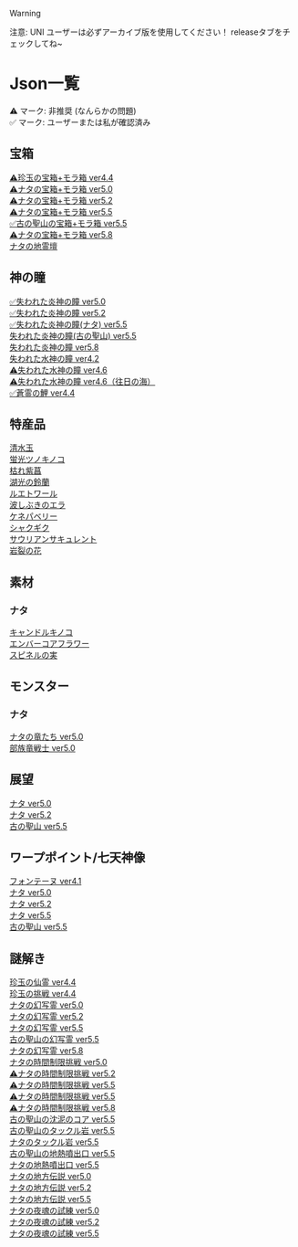 > [!WARNING]  
> 注意: UNI ユーザーは必ずアーカイブ版を使用してください！ releaseタブをチェックしてね~
<body>
  <h1>Json一覧</h1>
    <a>⚠︎ マーク: 非推奨 (なんらかの問題)</a></br>
    <a>✅ マーク: ユーザーまたは私が確認済み</a>
  <h2>宝箱</h2>
  <a href="/chest/chenyu/README.md">⚠︎珍玉の宝箱+モラ箱 ver4.4</a></br>
  <a href="/chest/natlan/5.0/README.md">⚠︎ナタの宝箱+モラ箱 ver5.0</a></br>
  <a href="/chest/natlan/5.2/README.md">⚠︎ナタの宝箱+モラ箱 ver5.2</a></br>
  <a href="/chest/natlan/5.5/README.md">⚠︎ナタの宝箱+モラ箱 ver5.5</a></br>
  <a href="/chest/natlan/ancientSacred/README.md">✅古の聖山の宝箱+モラ箱 ver5.5</a></br>
  <a href="/chest/natlan/5.8/README.md">⚠ナタの宝箱+モラ箱 ver5.8</a></br>
  <a href="/chest/natlan/shrines_of_depths/README.md">ナタの地霊壇</a></br>
  <h2>神の瞳</h2>
  <a href="/oculus/pyroculus/5.0/README.md">✅失われた炎神の瞳 ver5.0</a></br>
  <a href="/oculus/pyroculus/5.2/README.md">✅失われた炎神の瞳 ver5.2</a></br>
  <a href="/oculus/pyroculus/5.5/README.md">✅失われた炎神の瞳(ナタ) ver5.5</a></br>
  <a href="/oculus/pyroculus/ancientSacred/README.md">失われた炎神の瞳(古の聖山) ver5.5</a></br>
  <a href="/oculus/pyroculus/5.8/README.md">失われた炎神の瞳 ver5.8</a></br>
  <a href="/oculus/hydroculus/4.2/README.md">失われた水神の瞳 ver4.2</a></br>
  <a href="/oculus/hydroculus/4.6/README.md">⚠︎失われた水神の瞳 ver4.6</a></br>
  <a href="/oculus/hydroculus/SeaOfBygone/README.md">⚠︎失われた水神の瞳 ver4.6（往日の海）</a></br>
  <a href="/oculus/SpiritCarp/4.4/README.md">✅蒼霊の鯉 ver4.4</a></br>
  <h2>特産品</h2>
  <a href="/specialty/clearwaterJade/README.md">清水玉</a></br>
  <a href="/specialty/GlowingHornshroom/README.md">蛍光ツノキノコ</a></br>
  <a href="/specialty/WitheringPurpurbloom/README.md">枯れ紫菖</a></br>
  <a href="/specialty/lakelightLily/README.md">湖光の鈴蘭</a></br>
  <a href="/specialty/lumitoile/README.md">ルエトワール</a></br>
  <a href="/specialty/SprayfeatherGill/README.md">波しぶきのエラ</a></br>
  <a href="/specialty/QuenepaBerry/README.md">ケネパベリー</a></br>
  <a href="/specialty/BrilliantChrysanthemum/README.md">シャクギク</a></br>
  <a href="/specialty/SaurianClawSucculent/README.md">サウリアンサキュレント</a></br>
  <a href="/specialty/skysplitGembloom/README.md">岩裂の花</a></br>
  <h2>素材</h2>
  <h3>ナタ</h3>
  <a href="/material/natlan/candlecap mushroom/README.md">キャンドルキノコ</a></br>
  <a href="/material/natlan/embercore flower/README.md">エンバーコアフラワー</a></br>
  <a href="/material/natlan/spinel fruit/README.md">スピネルの実</a></br>
  <h2>モンスター</h2>
  <h3>ナタ</h3>
  <a href="/monster/natlan_saurians/5.0/README.md">ナタの竜たち ver5.0</a></br>
  <a href="/monster/sairoform_tribal_warriors/5.0/README.md">部族竜戦士 ver5.0</a></br>
  <h2>展望</h2>
  <a href="/viewpoint/natlan/5.0/README.md">ナタ ver5.0</a></br>
  <a href="/viewpoint/natlan/5.2/README.md">ナタ ver5.2</a></br>
  <a href="/viewpoint/ancientSacred/README.md">古の聖山 ver5.5</a></br>
  <h2>ワープポイント/七天神像</h2>
  <a href="https://github.com/Minato0211/minato-jsons/tree/main/teleport-waypoint/fontaine/json/4.1">フォンテーヌ ver4.1</a></br>
  <a href="/teleport-waypoint/natlan/5.0/README.md">ナタ ver5.0</a></br>
  <a href="/teleport-waypoint/natlan/5.2/README.md">ナタ ver5.2</a></br>
  <a href="/teleport-waypoint/natlan/5.5/README.md">ナタ ver5.5</a></br>
  <a href="/teleport-waypoint/natlan/ancientSacred/README.md">古の聖山 ver5.5</a></br>
  <h2>謎解き</h2>
  <a href="/puzzle/chenyu/seelie/README.md">珍玉の仙霊 ver4.4</a></br>
  <a href="/puzzle/chenyu/challenges/README.md">珍玉の挑戦 ver4.4</a></br>
  <a href="/puzzle/natlan/monetoo/5.0/README.md">ナタの幻写霊 ver5.0</a></br>
  <a href="/puzzle/natlan/monetoo/5.2/README.md">ナタの幻写霊 ver5.2</a></br>
  <a href="/puzzle/natlan/monetoo/5.5/README.md">ナタの幻写霊 ver5.5</a></br>
  <a href="/puzzle/ancientSacred/monetoo/README.md">古の聖山の幻写霊 ver5.5</a></br>
  <a href="/puzzle/natlan/monetoo/5.8/README.md">ナタの幻写霊 ver5.8</a></br>
  <a href="/puzzle/natlan/TimeTrialChallenge/5.0/README.md">ナタの時間制限挑戦 ver5.0</a></br>
  <a href="/puzzle/natlan/TimeTrialChallenge/5.2/README.md">⚠︎ナタの時間制限挑戦 ver5.2</a></br>
  <a href="/puzzle/natlan/TimeTrialChallenge/5.5/README.md">⚠︎ナタの時間制限挑戦 ver5.5</a></br>
  <a href="/puzzle/ancientSacred/challenge/README.md">⚠︎ナタの時間制限挑戦 ver5.5</a></br>
  <a href="/puzzle/natlan/TimeTrialChallenge/5.8/README.md">⚠ナタの時間制限挑戦 ver5.8</a></br>
  <a href="/puzzle/ancientSacred/oozingCore/README.md">古の聖山の沈泥のコア ver5.5</a></br>
  <a href="/puzzle/ancientSacred/pulverite/README.md">古の聖山のタックル岩 ver5.5</a></br>
  <a href="/puzzle/natlan/5.5/pulverite/README.md">ナタのタックル岩 ver5.5</a></br>
  <a href="/puzzle/ancientSacred/geothermalVent/README.md">古の聖山の地熱噴出口 ver5.5</a></br>
  <a href="/puzzle/natlan/5.5/geothermalVent/README.md">ナタの地熱噴出口 ver5.5</a></br>
  <a href="/puzzle/natlan/LocalLegend/5.0/README.md">ナタの地方伝説 ver5.0</a></br>
  <a href="/puzzle/natlan/LocalLegend/5.2/README.md">ナタの地方伝説 ver5.2</a></br>
  <a href="/puzzle/natlan/LocalLegend/5.5/README.md">ナタの地方伝説 ver5.5</a></br>
  <a href="/puzzle/natlan/nightTrial/5.0/README.md">ナタの夜魂の試練 ver5.0</a></br>
  <a href="/puzzle/natlan/nightTrial/5.2/README.md">ナタの夜魂の試練 ver5.2</a></br>
  <a href="/puzzle/natlan/nightTrial/5.5/README.md">ナタの夜魂の試練 ver5.5</a></br>
</body>
